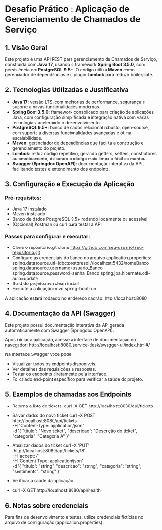 # Desafio Prático : Aplicação de Gerenciamento de Chamados de Serviço

## 1. Visão Geral

Este projeto é uma API REST para gerenciamento de Chamados de Serviço, construída com **Java 17**, usando o framework **Spring Boot 3.5.0**, com persistência em **PostgreSQL 9.5+**. O código utiliza **Maven** como gerenciador de dependências e o plugin **Lombok** para reduzir boilerplate.

## 2. Tecnologias Utilizadas e Justificativa

- **Java 17**: versão LTS, com melhorias de performance, segurança e suporte a novas funcionalidades modernas.
- **Spring Boot 3.5.0**: framework consolidado para criação de aplicações Java, com configuração simplificada e integração nativa com várias tecnologias, acelerando o desenvolvimento.
- **PostgreSQL 9.5+**: banco de dados relacional robusto, open-source, com suporte a diversas funcionalidades avançadas e ótima escalabilidade.
- **Maven**: gerenciador de dependências que facilita a construção e gerenciamento do projeto.
- **Lombok**: reduz código repetitivo, gerando getters, setters, construtores automaticamente, deixando o código mais limpo e fácil de manter.
- **Swagger (Springdoc OpenAPI)**: documentação interativa da API, facilitando testes e entendimento dos endpoints.

## 3. Configuração e Execução da Aplicação

### Pré-requisitos:

- Java 17 instalado
- Maven instalado
- Banco de dados PostgreSQL 9.5+ rodando localmente ou acessível
- (Opcional) Postman ou curl para testar a API

### Passos para configurar e executar:

- Clone o repositório:git clone https://github.com/seu-usuario/seu-repositorio.git
- Configure as credenciais do banco no arquivo application.properties:
  spring.datasource.url=jdbc:postgresql://localhost:5432/nomeBanco
  spring.datasource.username=usuario_Banco
  spring.datasource.password=senha_Banco
  spring.jpa.hibernate.ddl-auto=update
- Build do projeto:mvn clean install
- Execute a aplicação: mvn spring-boot:run

A aplicação estará rodando no endereço padrão: http://localhost:8080

## 4. Documentação da API (Swagger)

Este projeto possui documentação interativa da API gerada automaticamente com Swagger (Springdoc OpenAPI).

Após iniciar a aplicação, acesse a interface de documentação no navegador:
http://localhost:8080/service-desk/swagger-ui/index.html#/

Na interface Swagger você pode:

- Visualizar todos os endpoints disponíveis.
- Ver detalhes das requisições e respostas.
- Testar os endpoints diretamente pela interface.
- Foi criado end-point específico para verificar a saúde do projeto.

## 5. Exemplos de chamadas aos Endpoints
- Retorna a lista de tickets.
curl -X GET http://localhost:8080/api/tickets

- Salvar dados do novo ticket
curl -X POST http://localhost:8080/api/tickets \
-H "Content-Type: application/json" \
-d '{
"titulo": "Novo ticket",
"descricao": "Descrição do ticket",
"categoria": "Categoria A"
}'

- Atualizar dados do ticket
  curl -X 'PUT' \
  'http://localhost:8080/api/tickets/18' \
  -H 'accept: */*' \
  -H 'Content-Type: application/json' \
  -d '{
  "titulo": "string",
  "descricao": "string",
  "categoria": "string",
  "sentimento": "string"
  }'

- Verificar a saúde da aplicação
- curl -X GET http://localhost:8080/api/health


## 6. Notas sobre credenciais
Para fins de desenvolvimento e testes, utilize credenciais fictícias no arquivo de configuração (application.properties).


